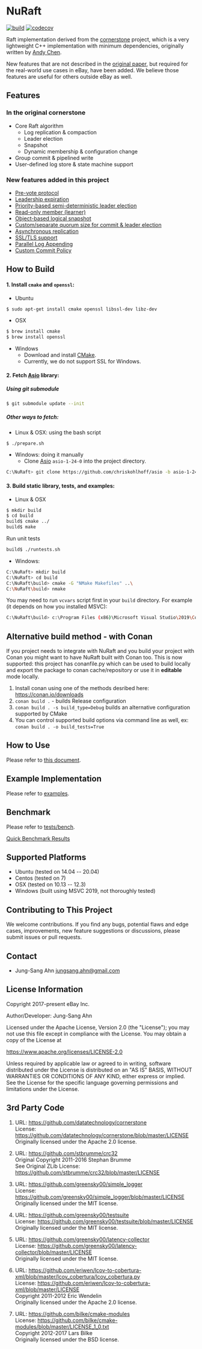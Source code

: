 
NuRaft
======

[![build](https://github.com/eBay/NuRaft/workflows/build/badge.svg)](https://github.com/eBay/NuRaft/actions)
[![codecov](https://codecov.io/gh/eBay/NuRaft/branch/master/graph/badge.svg)](https://codecov.io/gh/eBay/NuRaft)

Raft implementation derived from the [cornerstone](https://github.com/datatechnology/cornerstone) project, which is a very lightweight C++ implementation with minimum dependencies, originally written by [Andy Chen](https://github.com/andy-yx-chen).

New features that are not described in the [original paper](https://raft.github.io/raft.pdf), but required for the real-world use cases in eBay, have been added. We believe those features are useful for others outside eBay as well.


Features
--------
### In the original cornerstone ###
* Core Raft algorithm
    * Log replication & compaction
    * Leader election
    * Snapshot
    * Dynamic membership & configuration change
* Group commit & pipelined write
* User-defined log store & state machine support

### New features added in this project ###
* [Pre-vote protocol](docs/prevote_protocol.md)
* [Leadership expiration](docs/leadership_expiration.md)
* [Priority-based semi-deterministic leader election](docs/leader_election_priority.md)
* [Read-only member (learner)](docs/readonly_member.md)
* [Object-based logical snapshot](docs/snapshot_transmission.md)
* [Custom/separate quorum size for commit & leader election](docs/custom_quorum_size.md)
* [Asynchronous replication](docs/async_replication.md)
* [SSL/TLS support](docs/enabling_ssl.md)
* [Parallel Log Appending](docs/parallel_log_appending.md)
* [Custom Commit Policy](docs/custom_commit_policy.md)

How to Build
------------
#### 1. Install `cmake` and `openssl`: ####

* Ubuntu
```sh
$ sudo apt-get install cmake openssl libssl-dev libz-dev
```

* OSX
```sh
$ brew install cmake
$ brew install openssl
```
* Windows
    * Download and install [CMake](https://cmake.org/download/).
    * Currently, we do not support SSL for Windows.

#### 2. Fetch [Asio](https://github.com/chriskohlhoff/asio) library: ####

##### Using git submodule

```sh
$ git submodule update --init
```

##### Other ways to fetch:

* Linux & OSX: using the bash script

```sh
$ ./prepare.sh
```

* Windows: doing it manually
  * Clone [Asio](https://github.com/chriskohlhoff/asio) `asio-1-24-0` into the project directory.

```sh
C:\NuRaft> git clone https://github.com/chriskohlhoff/asio -b asio-1-24-0
```

#### 3. Build static library, tests, and examples: ####

* Linux & OSX
```sh
$ mkdir build
$ cd build
build$ cmake ../
build$ make
```

Run unit tests
```sh
build$ ./runtests.sh
```

* Windows:
```sh
C:\NuRaft> mkdir build
C:\NuRaft> cd build
C:\NuRaft\build> cmake -G "NMake Makefiles" ..\
C:\NuRaft\build> nmake
```

You may need to run `vcvars` script first in your `build` directory. For example (it depends on how you installed MSVC):
```sh
C:\NuRaft\build> c:\Program Files (x86)\Microsoft Visual Studio\2019\Community\VC\Auxiliary\Build\vcvars64.bat
```

Alternative build method - with Conan
----------
If you project needs to integrate with NuRaft and you build your project with Conan you might want 
to have NuRaft built with Conan too. This is now supported: this project has conanfile.py which can be used
to build locally and export the package to conan cache/repository or use it in **editable** mode locally.

1. Install conan using one of the methods desribed here: https://conan.io/downloads
1. `conan build .` - builds Release configuration
1. `conan build . -s build_type=Debug` builds an alternative configuration supported by CMake
1. You can control supported build options via command line as well, ex:
    `conan build . -o build_tests=True`

How to Use
----------
Please refer to [this document](./docs/how_to_use.md).


Example Implementation
-----------------------
Please refer to [examples](./examples).


Benchmark
---------
Please refer to [tests/bench](./tests/bench).

[Quick Benchmark Results](./docs/bench_results.md)


Supported Platforms
-------------------
* Ubuntu (tested on 14.04 -- 20.04)
* Centos (tested on 7)
* OSX (tested on 10.13 -- 12.3)
* Windows (built using MSVC 2019, not thoroughly tested)


Contributing to This Project
----------------------------
We welcome contributions. If you find any bugs, potential flaws and edge cases, improvements, new feature suggestions or discussions, please submit issues or pull requests.


Contact
-------
* Jung-Sang Ahn <jungsang.ahn@gmail.com>


License Information
--------------------
Copyright 2017-present eBay Inc.

Author/Developer: Jung-Sang Ahn

Licensed under the Apache License, Version 2.0 (the "License"); you may not use this file except in compliance with the License. You may obtain a copy of the License at

https://www.apache.org/licenses/LICENSE-2.0

Unless required by applicable law or agreed to in writing, software distributed under the License is distributed on an "AS IS" BASIS, WITHOUT WARRANTIES OR CONDITIONS OF ANY KIND, either express or implied. See the License for the specific language governing permissions and limitations under the License.


3rd Party Code
--------------
1. URL: https://github.com/datatechnology/cornerstone<br>
License: https://github.com/datatechnology/cornerstone/blob/master/LICENSE<br>
Originally licensed under the Apache 2.0 license.

2. URL: https://github.com/stbrumme/crc32<br>
Original Copyright 2011-2016 Stephan Brumme<br>
See Original ZLib License: https://github.com/stbrumme/crc32/blob/master/LICENSE

3. URL: https://github.com/greensky00/simple_logger<br>
License: https://github.com/greensky00/simple_logger/blob/master/LICENSE<br>
Originally licensed under the MIT license.

4. URL: https://github.com/greensky00/testsuite<br>
License: https://github.com/greensky00/testsuite/blob/master/LICENSE<br>
Originally licensed under the MIT license.

5. URL: https://github.com/greensky00/latency-collector<br>
License: https://github.com/greensky00/latency-collector/blob/master/LICENSE<br>
Originally licensed under the MIT license.

6. URL: https://github.com/eriwen/lcov-to-cobertura-xml/blob/master/lcov_cobertura/lcov_cobertura.py<br>
License: https://github.com/eriwen/lcov-to-cobertura-xml/blob/master/LICENSE<br>
Copyright 2011-2012 Eric Wendelin<br>
Originally licensed under the Apache 2.0 license.

7. URL: https://github.com/bilke/cmake-modules<br>
License: https://github.com/bilke/cmake-modules/blob/master/LICENSE_1_0.txt<br>
Copyright 2012-2017 Lars Bilke<br>
Originally licensed under the BSD license.
